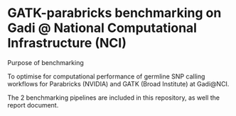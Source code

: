 # GATK-parabricks benchmarking on Gadi @ National Computational Infrastructure (NCI)

Purpose of benchmarking

To optimise for computational performance of germline SNP calling workflows for Parabricks (NVIDIA) and GATK (Broad Institute) at Gadi@NCI.

The 2 benchmarking pipelines are included in this repository, as well the report document.
